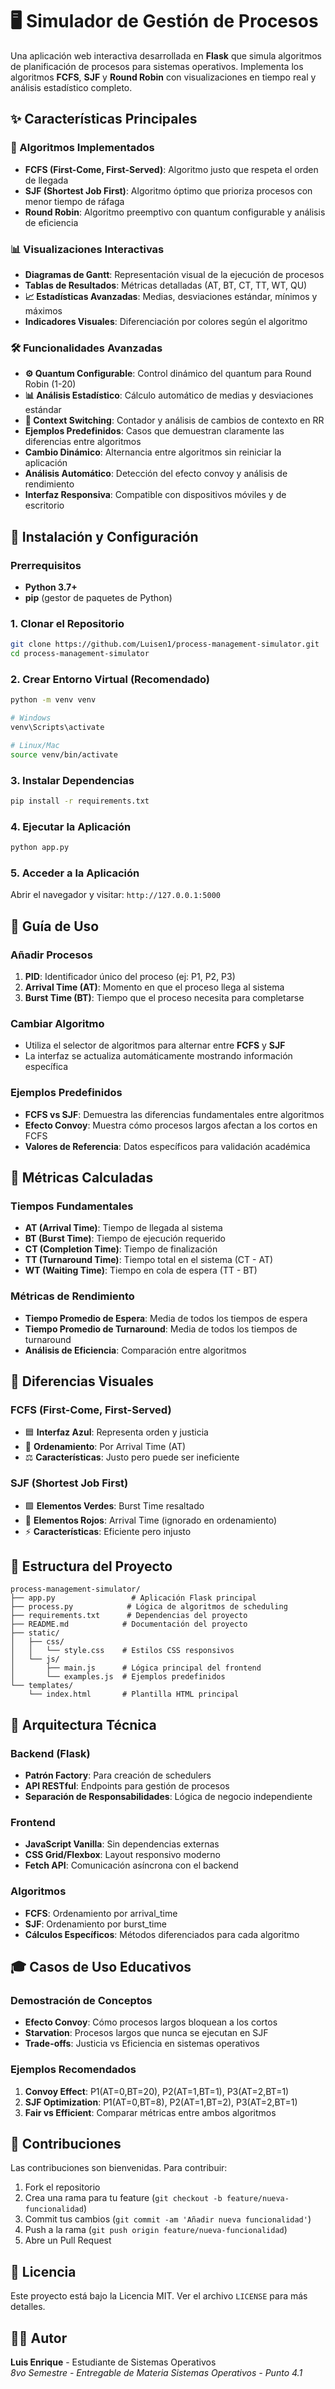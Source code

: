 # 🖥️ Simulador de Gestión de Procesos

Una aplicación web interactiva desarrollada en **Flask** que simula algoritmos de planificación de procesos para sistemas operativos. Implementa los algoritmos **FCFS**, **SJF** y **Round Robin** con visualizaciones en tiempo real y análisis estadístico completo.

## ✨ Características Principales

### 🎯 Algoritmos Implementados
- **FCFS (First-Come, First-Served)**: Algoritmo justo que respeta el orden de llegada
- **SJF (Shortest Job First)**: Algoritmo óptimo que prioriza procesos con menor tiempo de ráfaga
- **Round Robin**: Algoritmo preemptivo con quantum configurable y análisis de eficiencia

### 📊 Visualizaciones Interactivas
- **Diagramas de Gantt**: Representación visual de la ejecución de procesos
- **Tablas de Resultados**: Métricas detalladas (AT, BT, CT, TT, WT, QU)
- **📈 Estadísticas Avanzadas**: Medias, desviaciones estándar, mínimos y máximos
- **Indicadores Visuales**: Diferenciación por colores según el algoritmo

### 🛠️ Funcionalidades Avanzadas
- **⚙️ Quantum Configurable**: Control dinámico del quantum para Round Robin (1-20)
- **📊 Análisis Estadístico**: Cálculo automático de medias y desviaciones estándar
- **🔄 Context Switching**: Contador y análisis de cambios de contexto en RR
- **Ejemplos Predefinidos**: Casos que demuestran claramente las diferencias entre algoritmos
- **Cambio Dinámico**: Alternancia entre algoritmos sin reiniciar la aplicación
- **Análisis Automático**: Detección del efecto convoy y análisis de rendimiento
- **Interfaz Responsiva**: Compatible con dispositivos móviles y de escritorio

## 🚀 Instalación y Configuración

### Prerrequisitos
- **Python 3.7+**
- **pip** (gestor de paquetes de Python)

### 1. Clonar el Repositorio
```bash
git clone https://github.com/Luisen1/process-management-simulator.git
cd process-management-simulator
```

### 2. Crear Entorno Virtual (Recomendado)
```bash
python -m venv venv

# Windows
venv\Scripts\activate

# Linux/Mac
source venv/bin/activate
```

### 3. Instalar Dependencias
```bash
pip install -r requirements.txt
```

### 4. Ejecutar la Aplicación
```bash
python app.py
```

### 5. Acceder a la Aplicación
Abrir el navegador y visitar: `http://127.0.0.1:5000`

## 📖 Guía de Uso

### Añadir Procesos
1. **PID**: Identificador único del proceso (ej: P1, P2, P3)
2. **Arrival Time (AT)**: Momento en que el proceso llega al sistema
3. **Burst Time (BT)**: Tiempo que el proceso necesita para completarse

### Cambiar Algoritmo
- Utiliza el selector de algoritmos para alternar entre **FCFS** y **SJF**
- La interfaz se actualiza automáticamente mostrando información específica

### Ejemplos Predefinidos
- **FCFS vs SJF**: Demuestra las diferencias fundamentales entre algoritmos
- **Efecto Convoy**: Muestra cómo procesos largos afectan a los cortos en FCFS
- **Valores de Referencia**: Datos específicos para validación académica

## 🧮 Métricas Calculadas

### Tiempos Fundamentales
- **AT (Arrival Time)**: Tiempo de llegada al sistema
- **BT (Burst Time)**: Tiempo de ejecución requerido
- **CT (Completion Time)**: Tiempo de finalización
- **TT (Turnaround Time)**: Tiempo total en el sistema (CT - AT)
- **WT (Waiting Time)**: Tiempo en cola de espera (TT - BT)

### Métricas de Rendimiento
- **Tiempo Promedio de Espera**: Media de todos los tiempos de espera
- **Tiempo Promedio de Turnaround**: Media de todos los tiempos de turnaround
- **Análisis de Eficiencia**: Comparación entre algoritmos

## 🎨 Diferencias Visuales

### FCFS (First-Come, First-Served)
- 🟦 **Interfaz Azul**: Representa orden y justicia
- 📝 **Ordenamiento**: Por Arrival Time (AT)
- ⚖️ **Características**: Justo pero puede ser ineficiente

### SJF (Shortest Job First)
- 🟩 **Elementos Verdes**: Burst Time resaltado
- 🔴 **Elementos Rojos**: Arrival Time (ignorado en ordenamiento)
- ⚡ **Características**: Eficiente pero injusto

## 📁 Estructura del Proyecto

```
process-management-simulator/
├── app.py                 # Aplicación Flask principal
├── process.py            # Lógica de algoritmos de scheduling
├── requirements.txt      # Dependencias del proyecto
├── README.md            # Documentación del proyecto
├── static/
│   ├── css/
│   │   └── style.css    # Estilos CSS responsivos
│   └── js/
│       ├── main.js      # Lógica principal del frontend
│       └── examples.js  # Ejemplos predefinidos
└── templates/
    └── index.html       # Plantilla HTML principal
```

## 🔧 Arquitectura Técnica

### Backend (Flask)
- **Patrón Factory**: Para creación de schedulers
- **API RESTful**: Endpoints para gestión de procesos
- **Separación de Responsabilidades**: Lógica de negocio independiente

### Frontend
- **JavaScript Vanilla**: Sin dependencias externas
- **CSS Grid/Flexbox**: Layout responsivo moderno
- **Fetch API**: Comunicación asíncrona con el backend

### Algoritmos
- **FCFS**: Ordenamiento por arrival_time
- **SJF**: Ordenamiento por burst_time
- **Cálculos Específicos**: Métodos diferenciados para cada algoritmo

## 🎓 Casos de Uso Educativos

### Demostración de Conceptos
- **Efecto Convoy**: Cómo procesos largos bloquean a los cortos
- **Starvation**: Procesos largos que nunca se ejecutan en SJF
- **Trade-offs**: Justicia vs Eficiencia en sistemas operativos

### Ejemplos Recomendados
1. **Convoy Effect**: P1(AT=0,BT=20), P2(AT=1,BT=1), P3(AT=2,BT=1)
2. **SJF Optimization**: P1(AT=0,BT=8), P2(AT=1,BT=2), P3(AT=2,BT=1)
3. **Fair vs Efficient**: Comparar métricas entre ambos algoritmos

## 🤝 Contribuciones

Las contribuciones son bienvenidas. Para contribuir:

1. Fork el repositorio
2. Crea una rama para tu feature (`git checkout -b feature/nueva-funcionalidad`)
3. Commit tus cambios (`git commit -am 'Añadir nueva funcionalidad'`)
4. Push a la rama (`git push origin feature/nueva-funcionalidad`)
5. Abre un Pull Request

## 📄 Licencia

Este proyecto está bajo la Licencia MIT. Ver el archivo `LICENSE` para más detalles.

## 👨‍💻 Autor

**Luis Enrique** - Estudiante de Sistemas Operativos  
*8vo Semestre - Entregable de Materia Sistemas Operativos - Punto 4.1*